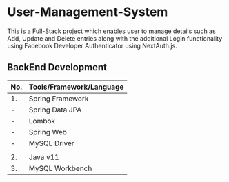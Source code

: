 # User-Management-System  

This is a Full-Stack project which enables user to manage details such as Add, Update and Delete entries along with the additional Login 
functionality using Facebook Developer Authenticator using NextAuth.js.

## BackEnd Development  

| No. | Tools/Framework/Language |
| --- | --------------- |
| 1. | Spring Framework | 
| -  | Spring Data JPA |
| -  | Lombok |
| -  | Spring Web |
| -  | MySQL Driver |
|    |      |
| 2.  | Java v11 |
| 3.  | MySQL Workbench |
